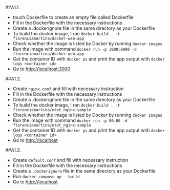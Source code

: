 ##A1.1.

- touch Dockerfile to create an empty file called Dockerfile
- Fill in the Dockerfile with the necessary instructions
- Create a .dockerignore file in the same directory as your Dockerfile
- To build the docker image, I ran `docker build . -t florenciamartina/docker-web-app`
- Check whether the image is listed by Docker by running `docker images`
- Run the image with command `docker run -p 3000:8080 -d florenciamartina/docker-web-app`
- Get the container ID with `docker ps` and print the app output with `docker logs <container id>`
- Go to [http://localhost:3000](http://localhost:3000)

##A1.2.

- Create `nginx.conf` and fill with necessary instruction
- Fill in the Dockerfile with the necessary instructions
- Create a .dockerignore file in the same directory as your Dockerfile
- To build the docker image, I ran `docker build . -t florenciamartina/otot_nginx-sample`
- Check whether the image is listed by Docker by running `docker images`
- Run the image with command `docker run -p 80:80 -d florenciamartina/otot_nginx-sample`
- Get the container ID with `docker ps` and print the app output with `docker logs <container id>`
- Go to [http://localhost](http://localhost)

##A1.3.

- Create `default.conf` and fill with necessary instruction
- Fill in the Dockerfile with the necessary instructions
- Create a `.dockerignore` file in the same directory as your Dockerfile
- Run `docker-compose up --build`
- Go to [http://localhost](http://localhost)
